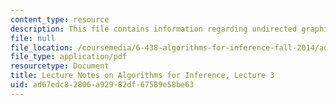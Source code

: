 ```yaml
---
content_type: resource
description: This file contains information regarding undirected graphical models.
file: null
file_location: /coursemedia/6-438-algorithms-for-inference-fall-2014/ad67edc82806a92982df67589e58be63_MIT6_438F14_Lec3.pdf
file_type: application/pdf
resourcetype: Document
title: Lecture Notes on Algorithms for Inference, Lecture 3
uid: ad67edc8-2806-a929-82df-67589e58be63
---
```

